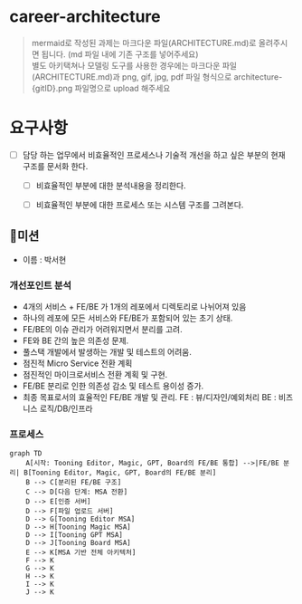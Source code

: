 # career-architecture
> mermaid로 작성된 과제는 마크다운 파일(ARCHITECTURE.md)로 올려주시면 됩니다. (md 파일 내에 기존 구조를 넣어주세요)<br>
> 별도 아키택쳐나 모델링 도구를 사용한 경우에는 마크다운 파일(ARCHITECTURE.md)과 png, gif, jpg, pdf 파일 형식으로 architecture-{gitID}.png 파일명으로 upload 해주세요

# 요구사항

- [ ] 담당 하는 업무에서 비효율적인 프로세스나 기술적 개선을 하고 싶은 부분의 현재 구조를 문서화 한다.
    - [ ] 비효율적인 부분에 대한 분석내용을 정리한다.
    - [ ] 비효율적인 부분에 대한 프로세스 또는 시스템 구조를 그려본다.


## 🚀미션

- 이름 : 박서현

### 개선포인트 분석

- 4개의 서비스 + FE/BE 가 1개의 레포에서 디렉토리로 나뉘어져 있음
- 하나의 레포에 모든 서비스와 FE/BE가 포함되어 있는 초기 상태.
- FE/BE의 이슈 관리가 어려워지면서 분리를 고려.
- FE와 BE 간의 높은 의존성 문제.
- 풀스택 개발에서 발생하는 개발 및 테스트의 어려움.
- 점진적 Micro Service 전환 계획
- 점진적인 마이크로서비스 전환 계획 및 구현.
- FE/BE 분리로 인한 의존성 감소 및 테스트 용이성 증가.
- 최종 목표로서의 효율적인 FE/BE 개발 및 관리.
    FE : 뷰/디자인/예외처리
    BE : 비즈니스 로직/DB/인프라

### 프로세스

```mermaid
graph TD
    A[시작: Tooning Editor, Magic, GPT, Board의 FE/BE 통합] -->|FE/BE 분리| B[Tooning Editor, Magic, GPT, Board의 FE/BE 분리]
    B --> C[분리된 FE/BE 구조]
    C --> D[다음 단계: MSA 전환]
    D --> E[인증 서버]
    D --> F[파일 업로드 서버]
    D --> G[Tooning Editor MSA]
    D --> H[Tooning Magic MSA]
    D --> I[Tooning GPT MSA]
    D --> J[Tooning Board MSA]
    E --> K[MSA 기반 전체 아키텍처]
    F --> K
    G --> K
    H --> K
    I --> K
    J --> K
```
